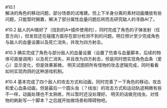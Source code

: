 #10.1  
解决的角色的移动问题，部分场景的试堆建。但上下半身分离的素材动画播放有些问题，只能暂时搁置，解决了部分属性血量问题后转而去研究敌人的寻路AI了。

#10.2
敌人的AI做好了（找到的A*插件使用的），同时完成了角色的子弹发射（任意方向），但发现还在碰撞方面存在部分检测不到的问题。明日预计至少完成角色与敌人的血量设置以及死亡消失，并改为四方射击。

#10.3
确实完成了角色与部分敌人的血量设置（设置了伤害与血量脚本，后续的物体可直接调用）以及死亡消失，并且改为四方射击，但是同时想实现角色血条（爱心）显示变化，但是效果甚微。
明天试图把所有怪物的攻击逻辑完成，同时看看如何实现肉鸽的这种游戏机制。


#10.4
基本完成了四个敌人的攻击方式和动画，同时完善了一下角色的移动，攻击和爱心血条动画，但是最后一个圆头虫（？线虫）的攻击方式和运动轨迹稍微有些不一样，动画处理也不太熟练，所以暂时还没处理好。
明天的话做完线虫，对怪物的刷新写一个脚本？之后就开始做场景和障碍物吧。
